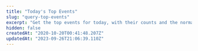 ```yaml
---
title: "Today's Top Events"
slug: "query-top-events"
excerpt: "Get the top events for today, with their counts and the normalized percent change from yesterday."
hidden: false
createdAt: "2020-10-20T00:41:48.207Z"
updatedAt: "2023-09-26T21:06:39.110Z"
---
```

